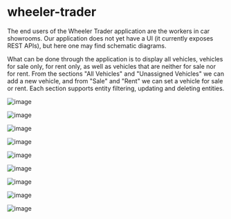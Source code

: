 # wheeler-trader

The end users of the Wheeler Trader application are the workers in car showrooms. Our application does not yet have a UI (it currently exposes REST APIs), but here one may find schematic diagrams.

What can be done through the application is to display all vehicles, vehicles for sale only, for rent only, as well as vehicles that are neither for sale nor for rent. From the sections "All Vehicles" and "Unassigned Vehicles" we can add a new vehicle, and from "Sale" and "Rent" we can set a vehicle for sale or rent. Each section supports entity filtering, updating and deleting entities.



![image](https://user-images.githubusercontent.com/36930531/172374318-21d8bf13-1702-400a-8d0c-1c7175fb2ef2.png)

![image](https://user-images.githubusercontent.com/36930531/172374388-44c109c3-bb75-4c48-8ed6-cd1365b14350.png)

![image](https://user-images.githubusercontent.com/36930531/172374416-56b141d7-0651-42b9-9534-7f60d265182a.png)

![image](https://user-images.githubusercontent.com/36930531/172374436-d543a8b7-5320-424c-9389-85079d9e5c9a.png)

![image](https://user-images.githubusercontent.com/36930531/172374478-5af6fe95-b13b-46f2-a682-c3c3375326fc.png)

![image](https://user-images.githubusercontent.com/36930531/172374493-5c6b6862-93e3-4dc7-a357-5123308ee449.png)

![image](https://user-images.githubusercontent.com/36930531/172374507-c1fdd31f-0c0d-4c90-aaf7-85134db5ccf8.png)

![image](https://user-images.githubusercontent.com/36930531/172374517-30ee5aa9-54cc-4ea2-a908-837ff8f2711a.png)

![image](https://user-images.githubusercontent.com/36930531/172374534-fc1fe380-aee2-4528-911b-51ca91bc7855.png)
